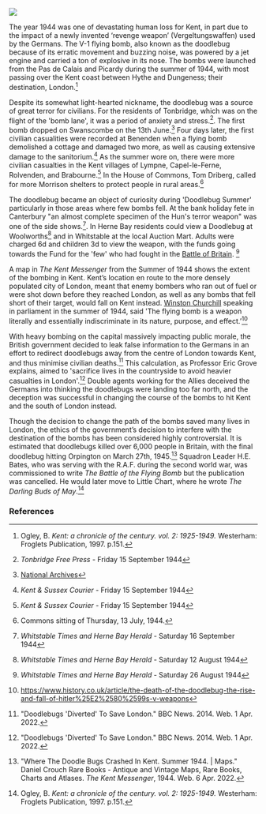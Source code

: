 <a href="https://juncture-digital.org"><img src="https://juncture-digital.org/images/ve-button.png"/></a>

<param author="Hannah Jennison, Alfie Forsyth and Jonathan Baker" banner="https://upload.wikimedia.org/wikipedia/commons/9/9e/Fieseler_Fi_103R_side.JPG" layout="vtl" title="Doodlebugs in Kent" ve-config/>
<param aliases="V-1" eid="Q153348" title="V-1 flying bomb" ve-entity/> <!-- V-1 flying bomb -->
<param eid="Q123977" title="Orpington" ve-entity/>
<param eid="Q967166" title="Hythe" ve-entity/>
<param eid="Q911577" title="Dungeness" ve-entity/>
<param eid="Q2686542" title="Benenden" ve-entity/>
<param eid="Q1083051" title="Swanscombe" ve-entity/>
<param eid="Q936183" title="Tonbridge" ve-entity/>
<param eid="Q2056118" title="Lympne" ve-entity/>
<param eid="Q1006783" title="Capel-le-Ferne" ve-entity/>
<param eid="Q2313624" title="Rolvenden" ve-entity/>
<param eid="Q3144592" title="Brabourne" ve-entity/>
<param eid="Q964785" title="Whitstable" ve-entity/>
<param eid="Q929286" title="Herne Bay" ve-entity/>
<param eid="Q29303" title="Canterbury" ve-entity/>
<param eid="Q2470003" title="Little Chart" ve-entity/>

The year 1944 was one of devastating human loss for Kent, in part due to the impact of a newly invented ‘revenge weapon’ (Vergeltungswaffen) used by the Germans. The V-1 flying bomb, also known as the doodlebug because of its erratic movement and buzzing noise, was powered by a jet engine and carried a ton of explosive in its nose. The bombs were launched from the Pas de Calais and Picardy during the summer of 1944, with most passing over the Kent coast between Hythe and Dungeness; their destination, London.[^ref1] 
<param center="Q967166" ve-map zoom="10"/>

Despite its somewhat light-hearted nickname, the doodlebug was a source of great terror for civilians. For the residents of Tonbridge, which was on the flight of the 'bomb lane', it was a period of anxiety and stress.[^ref2]. The first bomb dropped on Swanscombe on the 13th June.[^ref3] Four days later, the first civilian casualities were recorded at Benenden when a flying bomb demolished a cottage and damaged two more, as well as causing extensive damage to the sanitorium.[^ref4] As the summer wore on, there were more civilian casualties in the Kent villages of Lympne, Capel-le-Ferne, Rolvenden, and Brabourne.[^ref5] In the House of Commons, Tom Driberg, called for more Morrison shelters to protect people in rural areas.[^ref6]
<param center="Q2313624" ve-map zoom="10"/>

The doodlebug became an object of curiosity during 'Doodlebug Summer' particularly in those areas where few bombs fell. At the bank holiday fete in Canterbury "an almost complete specimen of the Hun's terror weapon" was one of the side shows.[^ref7]. In Herne Bay residents could view a Doodlebug at Woolworths[^ref8] and in Whitstable at the local Auction Mart. Adults were charged 6d and children 3d to view the weapon, with the funds going towards the Fund for the 'few' who had fought in the [Battle of Britain](/20c/20c-battle-of-britain-memorial/). [^ref9]  
<param ve-image-v2 manifest="https://iiif.juncture-digital.org/wc:Fieseler_Fi_103R_Reichenberg.jpg/manifest.json">

A map in _The Kent Messenger_ from the Summer of 1944 shows the extent of the bombing in Kent. Kent’s location en route to the more densely populated city of London, meant that enemy bombers who ran out of fuel or were shot down before they reached London, as well as any bombs that fell short of their target, would fall on Kent instead. [Winston Churchill](/20c/20c-churchill-chartwell/) speaking in parliament in the summer of 1944, said 'The flying bomb is a weapon literally and essentially indiscriminate in its nature, purpose, and effect.’[^ref10]
<param label="Where the doodlebugs fell, Kent Messenger, via https://www.normandythenandnow.com/wp-content/uploads/2018/04/Map-showing-where-the-doodlebug-fell-in-kent-published-in-the-Kent-Messenger-newspaper.jpg" url="https://www.normandythenandnow.com/wp-content/uploads/2018/04/Map-showing-where-the-doodlebug-fell-in-kent-published-in-the-Kent-Messenger-newspaper.jpg" ve-image/> 

With heavy bombing on the capital massively impacting public morale, the British government decided to leak false information to the Germans in an effort to redirect doodlebugs away from the centre of London towards Kent, and thus minimise civilian deaths.[^ref11] This calculation, as Professor Eric Grove explains, aimed to 'sacrifice lives in the countryside to avoid heavier casualties in London'.[^ref12] Double agents working for the Allies deceived the Germans into thinking the doodlebugs were landing too far north, and the deception was successful in changing the course of the bombs to hit Kent and the south of London instead. 
<param description="A spitfire tipping a V1 with its wing" label="V1 tipped over by a Spitfire" license="Joseph Quincy Adams. Image credit C. W. Redwood, formerly technical artist at Cornell University, Public domain, via Wikimedia Commons" url="https://www.normandythenandnow.com/wp-content/uploads/2018/04/Spitfire-Tipping-V-1-Flying-Bomb-wiki.jpg" ve-image/>

Though the decision to change the path of the bombs saved many lives in London, the ethics of the government’s decision to interfere with the destination of the bombs has been considered highly controversial. It is estimated that doodlebugs killed over 6,000 people in Britain, with the final doodlebug hitting Orpington on March 27th, 1945.[^ref13] Squadron Leader H.E. Bates, who was serving with the R.A.F. during the second world war, was commissioned to write _The Battle of the Flying Bomb_ but the publication was cancelled. He would later move to Little Chart, where he wrote _The Darling Buds of May_.[^ref14]
<param center="Q123977" ve-map zoom="15"/>

### References
[^ref1]: Ogley, B. _Kent: a chronicle of the century. vol. 2: 1925-1949._ Westerham: Froglets Publication, 1997. p.151.
[^ref2]: _Tonbridge Free Press_ - Friday 15 September 1944
[^ref3]: [National Archives](https://www.nationalarchives.gov.uk/education/resources/british-response-v1-and-v2/)
[^ref4]:  _Kent &amp; Sussex Courier_ - Friday 15 September 1944
[^ref5]: _Kent &amp; Sussex Courier_ - Friday 15 September 1944
[^ref6]: Commons sitting of Thursday, 13 July, 1944.
[^ref7]: _Whitstable Times and Herne Bay Herald_ - Saturday 16 September 1944
[^ref8]: _Whitstable Times and Herne Bay Herald_ - Saturday 12 August 1944
[^ref9]: _Whitstable Times and Herne Bay Herald_ - Saturday 26 August 1944
[^ref10]: https://www.history.co.uk/article/the-death-of-the-doodlebug-the-rise-and-fall-of-hitler%25E2%2580%2599s-v-weapons
[^ref11]: "Doodlebugs 'Diverted' To Save London." BBC News. 2014. Web. 1 Apr. 2022.
[^ref12]: "Doodlebugs 'Diverted' To Save London." BBC News. 2014. Web. 1 Apr. 2022.
[^ref13]: "Where The Doodle Bugs Crashed In Kent. Summer 1944. | Maps." Daniel Crouch Rare Books - Antique and Vintage Maps, Rare Books, Charts and Atlases. _The Kent Messenger_, 1944. Web. 6 Apr. 2022.
[^ref14]: Ogley, B. _Kent: a chronicle of the century. vol. 2: 1925-1949._ Westerham: Froglets Publication, 1997. p.151.
